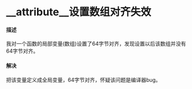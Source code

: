 # \_\_attribute\_\_设置数组对齐失效

#### 描述
我对一个函数的局部变量(数组)设置了64字节对齐，发现设置以后该数组并没有64字节对齐。

#### 解决
把该变量定义成全局变量，64字节对齐，怀疑该问题是编译器bug。